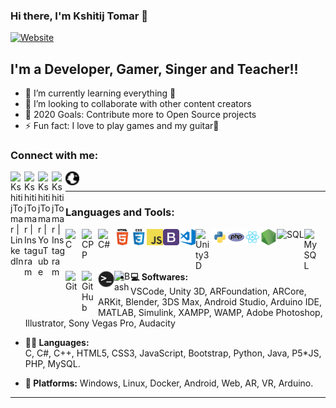 ### Hi there, I'm Kshitij Tomar 👋

 [![Website](https://img.shields.io/website?label=KshitijTomar_Website&style=for-the-badge&url=https%3A%2F%2FKshitijTomar.github.io)](https://KshitijTomar.github.io)
<!-- [![Twitter Follow](https://img.shields.io/twitter/follow/KshitijTomar?color=1DA1F2&logo=twitter&style=for-the-badge)](https://twitter.com/intent/follow?original_referer=https%3A%2F%2Fgithub.com%Kshitijtomar8&screen_name=Kshitijtomar8) -->

## I'm a Developer, Gamer, Singer and Teacher!!

<!-- - 🔭 I just launched my first course: [Become A VS Code SuperHero!][course]! -->
- 🌱 I’m currently learning everything 🤣
- 👯 I’m looking to collaborate with other content creators
- 🥅 2020 Goals: Contribute more to Open Source projects
- ⚡ Fun fact: I love to play games and my guitar🎸

### Connect with me:

[<img align="left" alt="KshitijTomar | LinkedIn" width="22px" src="https://cdn.jsdelivr.net/npm/simple-icons@v3/icons/linkedin.svg" />][linkedin]
[<img align="left" alt="KshitijTomar | Instagram" width="22px" src="https://cdn.jsdelivr.net/npm/simple-icons@v3/icons/gmail.svg" />][email]
[<img align="left" alt="KshitijTomar | YouTube" width="22px" src="https://cdn.jsdelivr.net/npm/simple-icons@v3/icons/youtube.svg" />][youtube]
[<img align="left" alt="KshitijTomar | Instagram" width="22px" src="https://cdn.jsdelivr.net/npm/simple-icons@v3/icons/instagram.svg" />][instagram]
[<img align="left" alt="kshitijtomar.github.io" width="22px" src="https://raw.githubusercontent.com/iconic/open-iconic/master/svg/globe.svg" />][website]
<!-- [<img align="left" alt="KshitijTomar | Twitter" width="22px" src="https://cdn.jsdelivr.net/npm/simple-icons@v3/icons/twitter.svg" />][twitter] -->


<br />

---
### Languages and Tools:

[<img align="left" alt="C" width="26px" src="https://raw.githubusercontent.com/jmnote/z-icons/master/svg/c.svg" />][webdevplaylist]
[<img align="left" alt="CPP" width="26px" src="https://raw.githubusercontent.com/jmnote/z-icons/master/svg/cpp.svg" />][webdevplaylist]
[<img align="left" alt="C#" width="26px" src="https://raw.githubusercontent.com/jmnote/z-icons/master/svg/csharp.svg" />][webdevplaylist]
[<img align="left" alt="HTML5" width="26px" src="https://raw.githubusercontent.com/github/explore/80688e429a7d4ef2fca1e82350fe8e3517d3494d/topics/html/html.png" />][webdevplaylist]
[<img align="left" alt="CSS3" width="26px" src="https://raw.githubusercontent.com/github/explore/80688e429a7d4ef2fca1e82350fe8e3517d3494d/topics/css/css.png" />][cssplaylist]
[<img align="left" alt="JavaScript" width="26px" src="https://raw.githubusercontent.com/github/explore/80688e429a7d4ef2fca1e82350fe8e3517d3494d/topics/javascript/javascript.png" />][jsplaylist]
[<img align="left" alt="Bootstrap" width="26px" src="https://raw.githubusercontent.com/github/explore/80688e429a7d4ef2fca1e82350fe8e3517d3494d/topics/bootstrap/bootstrap.png" />][webdevplaylist]
[<img align="left" alt="Visual Studio Code" width="26px" src="https://raw.githubusercontent.com/github/explore/80688e429a7d4ef2fca1e82350fe8e3517d3494d/topics/visual-studio-code/visual-studio-code.png" />][webdevplaylist]
[<img align="left" alt="Unity3D" width="26px" src="https://icon-library.com/images/unity-icon/unity-icon-5.jpg" />][UnityPlaylist]
[<img align="left" alt="Python" width="26px" src="https://raw.githubusercontent.com/github/explore/80688e429a7d4ef2fca1e82350fe8e3517d3494d/topics/python/python.png" />][webdevplaylist]
[<img align="left" alt="PHP" width="26px" src="https://raw.githubusercontent.com/github/explore/80688e429a7d4ef2fca1e82350fe8e3517d3494d/topics/php/php.png" />][webdevplaylist]
[<img align="left" alt="React" width="26px" src="https://raw.githubusercontent.com/github/explore/80688e429a7d4ef2fca1e82350fe8e3517d3494d/topics/react/react.png" />][reactplaylist]
[<img align="left" alt="Node.js" width="26px" src="https://raw.githubusercontent.com/github/explore/80688e429a7d4ef2fca1e82350fe8e3517d3494d/topics/nodejs/nodejs.png" />][webdevplaylist]
[<img align="left" alt="SQL" height="26px" src="https://static-00.iconduck.com/assets.00/sql-database-generic-icon-380x512-ez505zus.png" />][webdevplaylist]
[<img align="left" alt="MySQL" width="26px" src="https://www.freepnglogos.com/uploads/logo-mysql-png/logo-mysql-mysql-logo-png-images-are-download-crazypng-21.png" />][webdevplaylist]
[<img align="left" alt="Git" width="26px" src="https://git-scm.com/images/logos/downloads/Git-Icon-1788C.png" />][webdevplaylist]
[<img align="left" alt="GitHub" width="26px" src="https://www.iconsdb.com/icons/preview/white/github-11-xxl.png" />][webdevplaylist]
[<img align="left" alt="Terminal" width="26px" src="https://raw.githubusercontent.com/github/explore/80688e429a7d4ef2fca1e82350fe8e3517d3494d/topics/terminal/terminal.png" />][webdevplaylist]
[<img align="left" alt="Bash" width="26px" src="https://raw.githubusercontent.com/jmnote/z-icons/master/svg/bash.svg" />][webdevplaylist]


<br />
<br />

- <b>💻 Softwares:</b> <br>
  VSCode, Unity 3D, ARFoundation, ARCore, ARKit, Blender, 3DS Max, Android Studio, Arduino IDE, MATLAB, Simulink, XAMPP, WAMP, Adobe Photoshop, Illustrator, Sony Vegas Pro, Audacity

- <b>👨‍💻 Languages:</b> <br>
  C, C#, C++, HTML5, CSS3, JavaScript, Bootstrap, Python, Java, P5*JS, PHP, MySQL.

- <b>🐧 Platforms:</b> Windows, Linux, Docker, Android, Web, AR, VR, Arduino.


---


[website]: https://kshitijtomar.github.io/
[course]: http://vsCodeHero.com
[twitter]: https://twitter.com/Kshitijtomar8
[instagram]: https://www.instagram.com/kshitij.tomar/
[linkedin]: https://www.linkedin.com/in/kshitij-tomar/
[email]: mailto:kshtjtomar40@gmail.com?Subject=Hello.%20Link%20from%20Github
[pinterest]: https://in.pinterest.com/kshtjtomar40
[facebook]: https://www.facebook.com/kshitij.tomar.14
[youtube]: https://www.youtube.com/channel/UC1ASjBKzpfLWSf6hVEYrPqA?sub_confirmation=1
[snapchat]: https://www.snapchat.com/add/kshtjtomar
[skype]: skype:kshtjtomar40?chat
[dribble]: https://dribbble.com/KshitijTomar
[behance]: https://www.behance.net/kshtjtomarc810
[vimeo]: https://vimeo.com/kshitijtomar
[tumblr]: https://www.tumblr.com/blog/ktomar

[webdevplaylist]: Web
[jsplaylist]: JS
[cssplaylist]: CSS
[reactplaylist]: React
[UnityPlaylist]: Unity3D
[ARPlaylist]: ARFoundation
